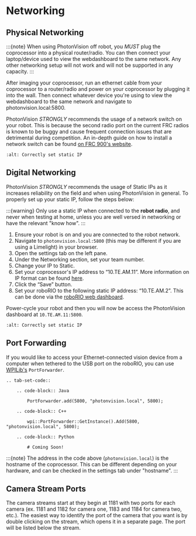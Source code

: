 # Networking

## Physical Networking

:::{note}
When using PhotonVision off robot, you _MUST_ plug the coprocessor into a physical router/radio. You can then connect your laptop/device used to view the webdashboard to the same network. Any other networking setup will not work and will not be supported in any capacity.
:::

After imaging your coprocessor, run an ethernet cable from your coprocessor to a router/radio and power on your coprocessor by plugging it into the wall. Then connect whatever device you're using to view the webdashboard to the same network and navigate to photonvision.local:5800.

PhotonVision _STRONGLY_ recommends the usage of a network switch on your robot. This is because the second radio port on the current FRC radios is known to be buggy and cause frequent connection issues that are detrimental during competition. An in-depth guide on how to install a network switch can be found [on FRC 900's website](https://team900.org/blog/ZebraSwitch/).

```{image} images/networking-diagram.png
:alt: Correctly set static IP
```

## Digital Networking

PhotonVision _STRONGLY_ recommends the usage of Static IPs as it increases reliability on the field and when using PhotonVision in general. To properly set up your static IP, follow the steps below:

:::{warning}
Only use a static IP when connected to the **robot radio**, and never when testing at home, unless you are well versed in networking or have the relevant "know how".
:::

1. Ensure your robot is on and you are connected to the robot network.
2. Navigate to `photonvision.local:5800` (this may be different if you are using a Limelight) in your browser.
3. Open the settings tab on the left pane.
4. Under the Networking section, set your team number.
5. Change your IP to Static.
6. Set your coprocessor's IP address to “10.TE.AM.11”. More information on IP format can be found [here](https://docs.wpilib.org/en/stable/docs/networking/networking-introduction/ip-configurations.html#on-the-field-static-configuration).
7. Click the “Save” button.
8. Set your roboRIO to the following static IP address: “10.TE.AM.2”. This can be done via the [roboRIO web dashboard](https://docs.wpilib.org/en/stable/docs/software/roborio-info/roborio-web-dashboard.html#roborio-web-dashboard).

Power-cycle your robot and then you will now be access the PhotonVision dashboard at `10.TE.AM.11:5800`.

```{image} images/static.png
:alt: Correctly set static IP
```

## Port Forwarding

If you would like to access your Ethernet-connected vision device from a computer when tethered to the USB port on the roboRIO, you can use [WPILib's](https://docs.wpilib.org/en/stable/docs/networking/networking-utilities/portforwarding.html) `PortForwarder`.

```{eval-rst}
.. tab-set-code::

    .. code-block:: Java

        PortForwarder.add(5800, "photonvision.local", 5800);

    .. code-block:: C++

        wpi::PortForwarder::GetInstance().Add(5800, "photonvision.local", 5800);

    .. code-block:: Python

        # Coming Soon!
```

:::{note}
The address in the code above (`photonvision.local`) is the hostname of the coprocessor. This can be different depending on your hardware, and can be checked in the settings tab under "hostname".
:::

## Camera Stream Ports

The camera streams start at they begin at 1181 with two ports for each camera (ex. 1181 and 1182 for camera one, 1183 and 1184 for camera two, etc.). The easiest way to identify the port of the camera that you want is by double clicking on the stream, which opens it in a separate page. The port will be listed below the stream.
